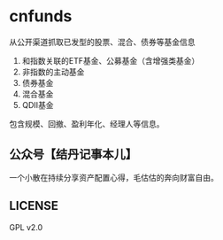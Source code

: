 # cnfunds

从公开渠道抓取已发型的股票、混合、债券等基金信息

1. 和指数关联的ETF基金、公募基金（含增强类基金）
1. 非指数的主动基金
1. 债券基金
1. 混合基金
1. QDII基金

包含规模、回撤、盈利年化、经理人等信息。

## 公众号【结丹记事本儿】
一个小散在持续分享资产配置心得，毛估估的奔向财富自由。

## LICENSE
GPL v2.0
